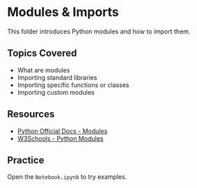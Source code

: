 # Modules & Imports

This folder introduces Python modules and how to import them.

## Topics Covered
- What are modules
- Importing standard libraries
- Importing specific functions or classes
- Importing custom modules

## Resources
- [Python Official Docs - Modules](https://docs.python.org/3/tutorial/modules.html)
- [W3Schools - Python Modules](https://www.w3schools.com/python/python_modules.asp)

## Practice
Open the `Notebook.ipynb` to try examples.
